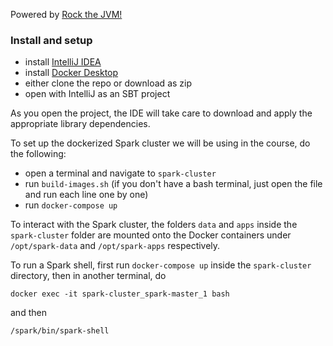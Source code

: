 
Powered by [Rock the JVM!](rockthejvm.com)

### Install and setup

- install [IntelliJ IDEA](https://jetbrains.com/idea)
- install [Docker Desktop](https://docker.com)
- either clone the repo or download as zip
- open with IntelliJ as an SBT project

As you open the project, the IDE will take care to download and apply the appropriate library dependencies.

To set up the dockerized Spark cluster we will be using in the course, do the following:

- open a terminal and navigate to `spark-cluster`
- run `build-images.sh` (if you don't have a bash terminal, just open the file and run each line one by one)
- run `docker-compose up`

To interact with the Spark cluster, the folders `data` and `apps` inside the `spark-cluster` folder are mounted onto the Docker containers under `/opt/spark-data` and `/opt/spark-apps` respectively.

To run a Spark shell, first run `docker-compose up` inside the `spark-cluster` directory, then in another terminal, do

```
docker exec -it spark-cluster_spark-master_1 bash
```

and then

```
/spark/bin/spark-shell
